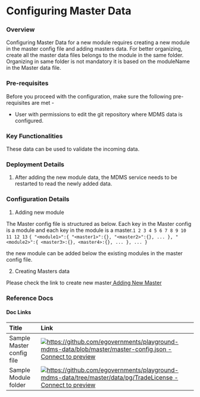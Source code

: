 # Configuring Master Data

### Overview <a id="Overview"></a>

Configuring Master Data for a new module requires creating a new module in the master config file and adding masters data. For better organizing, create all the master data files belongs to the module in the same folder. Organizing in same folder is not mandatory it is based on the moduleName in the Master data file.

### Pre-requisites <a id="Pre-requisites"></a>

Before you proceed with the configuration, make sure the following pre-requisites are met -

* User with permissions to edit the git repository where MDMS data is configured.

### Key Functionalities <a id="Key-Functionalities"></a>

These data can be used to validate the incoming data.

### Deployment Details <a id="Deployment-Details"></a>

1. After adding the new module data, the MDMS service needs to be restarted to read the newly added data.

### Configuration Details <a id="Configuration-Details"></a>

1. Adding new module

The Master config file is structured as below. Each key in the Master config is a module and each key in the module is a master.`1 2 3 4 5 6 7 8 9 10 11 12 13` `{ "<module1>":{ "<master1>":{}, "<master2>":{}, ... }, "<module2>":{ <master3>:{}, <master4>:{}, ... }, ... }`

the new module can be added below the existing modules in the master config file.

2. Creating Masters data

Please check the link to create new master[ Adding New Master](https://digit-discuss.atlassian.net/wiki/spaces/DD/pages/644874241/Adding+New+Master)

### Reference Docs <a id="Reference-Docs"></a>

#### Doc Links <a id="Doc-Links"></a>

| **Title**  | **Link** |
| :--- | :--- |
|   Sample Master config file | [![](https://github.githubassets.com/favicon.ico)https://github.com/egovernments/playground-mdms-data/blob/master/master-config.json - Connect to preview](https://github.com/egovernments/playground-mdms-data/blob/master/master-config.json) |
|  Sample Module folder |  [![](https://github.githubassets.com/favicon.ico)https://github.com/egovernments/playground-mdms-data/tree/master/data/pg/TradeLicense - Connect to preview](https://github.com/egovernments/playground-mdms-data/tree/master/data/pg/TradeLicense) |

